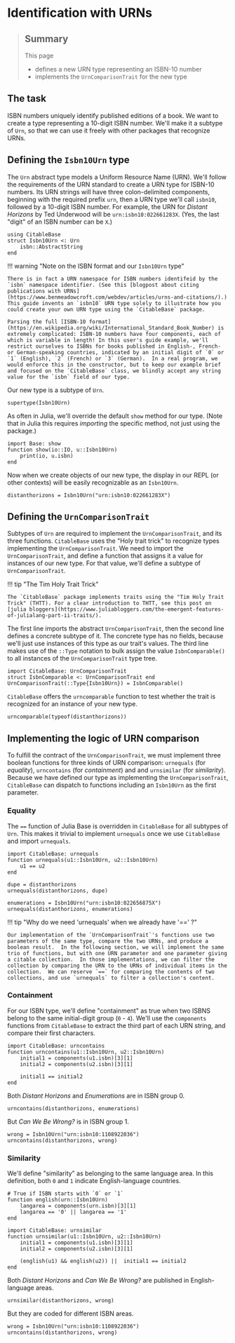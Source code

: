 # Identification with URNs

> ## Summary 
>   
> This page
>
> - defines a new URN type representing an ISBN-10 number
> - implements the `UrnComparisonTrait` for the new type


## The task

ISBN numbers uniquely identify published editions of a book.  We want to create a type representing a 10-digit ISBN number.  We'll make it a subtype of `Urn`, so that we can use it freely with other packages that recognize URNs.

## Defining the `Isbn10Urn` type

The `Urn` abstract type models a Uniform Resource Name (URN). We'll follow  the requirements of the URN standard to create a URN type for ISBN-10 numbers.  Its URN strings will have three colon-delimited components, beginning with the required prefix `urn`, then a URN type we'll call `isbn10`, followed by a 10-digit ISBN number.  For example, the URN for *Distant Horizons* by Ted Underwood will be `urn:isbn10:022661283X`. (Yes, the last "digit" of an ISBN number can be `X`.)

```@example urns
using CitableBase
struct Isbn10Urn <: Urn
    isbn::AbstractString
end
```



!!! warning "Note on the ISBN format and our `Isbn10Urn` type"

    There is in fact a URN namespace for ISBN numbers identifeid by the `isbn` namespace identifier. (See this [blogpost about citing publications with URNs](https://www.benmeadowcroft.com/webdev/articles/urns-and-citations/).)  This guide invents an `isbn10` URN type solely to illustrate how you could create your own URN type using the `CitableBase` package.

    Parsing the full [ISBN-10 format](https://en.wikipedia.org/wiki/International_Standard_Book_Number) is extremely complicated: ISBN-10 numbers have four components, each of which is variable in length! In this user's guide example, we'll restrict ourselves to ISBNs for books published in English-, French- or German-speaking countries, indicated by an initial digit of `0` or `1` (English), `2` (French) or `3` (German).  In a real program, we would enforce this in the constructor, but to keep our example brief and focused on the `CitableBase` class, we blindly accept any string value for the `isbn` field of our type.


Our new type is a subtype of `Urn`.
```@example urns
supertype(Isbn10Urn)
```

As often in Julia, we'll override the default `show` method for our type.  (Note that in Julia this requires *importing* the specific method, not just using the package.)


```@example urns
import Base: show
function show(io::IO, u::Isbn10Urn)
    print(io, u.isbn)
end
```

Now when we create objects of our new type, the display in our REPL (or other contexts) will be easily recognizable as an `Isbn10Urn`.

```@example urns
distanthorizons = Isbn10Urn("urn:isbn10:022661283X")
```




## Defining the `UrnComparisonTrait`


Subtypes of `Urn` are required to implement the `UrnComparisonTrait`, and its three functions. `CitableBase` uses the "Holy trait trick" to recognize types implementing the `UrnComparisonTrait`.  We need to import the `UrnComparisonTrait`, and define a function that assigns it a  value for instances of our new type.  For that value, we'll define a subtype of `UrnComparisonTrait`.


!!! tip "The Tim Holy Trait Trick"

    The `CitableBase` package implements traits using the "Tim Holy Trait Trick" (THTT). For a clear introduction to THTT, see this post on [julia bloggers](https://www.juliabloggers.com/the-emergent-features-of-julialang-part-ii-traits/).


The first line imports the abstract `UrnComparisonTrait`, then the second line defines a concrete subtype of it. The concrete type has no fields, because we'll just use instances of this type as our trait's values. The third line makes use of the `::Type` notation to bulk assign the value `IsbnComparable()` to all instances of the `UrnComparisonTrait` type tree.

```@example urns
import CitableBase: UrnComparisonTrait
struct IsbnComparable <: UrnComparisonTrait end
UrnComparisonTrait(::Type{Isbn10Urn}) = IsbnComparable()
```

`CitableBase` offers the `urncomparable` function to test whether the trait is recognized for an instance of your new type.

```@example urns
urncomparable(typeof(distanthorizons))
```



## Implementing the logic of URN comparison

To fulfill the contract of the `UrnComparisonTrait`, we must implement three boolean functions for three kinds of URN comparison: `urnequals` (for *equality*), `urncontains` (for *containment*) and and `urnsimilar` (for *similarity*).  Because we have defined our type as implementing the `UrnComparisonTrait`, `CitableBase` can dispatch to functions including an `Isbn10Urn` as the first parameter.


### Equality



The `==` function of Julia Base is overridden in `CitableBase` for all subtypes of `Urn`.  This makes it trivial to implement `urnequals` once we use `CitableBase` and import `urnequals`.


```@example urns
import CitableBase: urnequals
function urnequals(u1::Isbn10Urn, u2::Isbn10Urn)
    u1 == u2
end
```

```@example urns
dupe = distanthorizons
urnequals(distanthorizons, dupe)
```

```@example urns
enumerations = Isbn10Urn("urn:isbn10:022656875X")
urnequals(distanthorizons, enumerations)
```



!!! tip "Why do we need 'urnequals' when we already have '==' ?"

    Our implementation of the `UrnComparisonTrait`'s functions use two parameters of the same type, compare the two URNs, and produce a boolean result.  In the following section, we will implement the same trio of functions, but with one URN parameter and one parameter giving a citable collection.  In those implementations, we can filter the collection by comparing the URN to the URNs of individual items in the collection.  We can reserve `==` for comparing the contents of two collections, and use `urnequals` to filter a collection's content.





### Containment

For our ISBN type, we'll define "containment" as true when two ISBNS belong to the same initial-digit group (`0` - `4`).  We'll use the `components` functions from `CitableBase` to extract the third part of each URN string, and compare their first characters.

```@example urns
import CitableBase: urncontains
function urncontains(u1::Isbn10Urn, u2::Isbn10Urn)
    initial1 = components(u1.isbn)[3][1]
    initial2 = components(u2.isbn)[3][1]

    initial1 == initial2
end
```

Both *Distant Horizons* and *Enumerations* are in ISBN group 0.

```@example urns
urncontains(distanthorizons, enumerations)
```

But *Can We Be Wrong?* is in ISBN group 1.

```@example urns
wrong = Isbn10Urn("urn:isbn10:1108922036")
urncontains(distanthorizons, wrong)
```



### Similarity

We'll define "similarity" as belonging to the same language area.  In this definition, both `0` and `1` indicate English-language countries.


```@example urns
# True if ISBN starts with `0` or `1`
function english(urn::Isbn10Urn)
    langarea = components(urn.isbn)[3][1]
    langarea == '0' || langarea == '1'
end

import CitableBase: urnsimilar
function urnsimilar(u1::Isbn10Urn, u2::Isbn10Urn)
    initial1 = components(u1.isbn)[3][1]
    initial2 = components(u2.isbn)[3][1]

    (english(u1) && english(u2)) ||  initial1 == initial2
end
```

Both *Distant Horizons* and *Can We Be Wrong?* are published in English-language areas.

```@example urns
urnsimilar(distanthorizons, wrong)
```

But they are coded for different ISBN areas.

```@example urns
wrong = Isbn10Urn("urn:isbn10:1108922036")
urncontains(distanthorizons, wrong)
```











